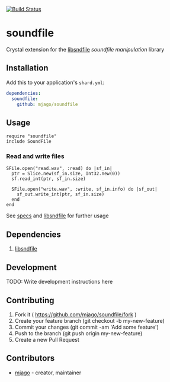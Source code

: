[![Build Status](https://travis-ci.org/mjago/soundfile.svg?branch=master)](https://travis-ci.org/mjago/soundfile)

# soundfile

Crystal extension for the [libsndfile](http://www.mega-nerd.com/libsndfile/) _soundfile manipulation_ library

## Installation

Add this to your application's `shard.yml`:

```yaml
dependencies:
  soundfile:
    github: mjago/soundfile
```

## Usage

```crystal
require "soundfile"
include SoundFile
```

### Read and write files

```crystal
SFile.open("read.wav", :read) do |sf_in|
  ptr = Slice.new(sf_in.size, Int32.new(0))
  sf.read_int(ptr, sf_in.size)

  SFile.open("write.wav", :write, sf_in.info) do |sf_out|
    sf_out.write_int(ptr, sf_in.size)
  end
end
```

See [specs](https://github.com/mjago/soundfile/blob/master/spec/soundfile_spec.cr) and [libsndfile](http://www.mega-nerd.com/libsndfile/) for further usage

## Dependencies
1. [libsndfile](http://www.mega-nerd.com/libsndfile/)

## Development

TODO: Write development instructions here

## Contributing

1. Fork it ( https://github.com/mjago/soundfile/fork )
2. Create your feature branch (git checkout -b my-new-feature)
3. Commit your changes (git commit -am 'Add some feature')
4. Push to the branch (git push origin my-new-feature)
5. Create a new Pull Request

## Contributors

- [mjago](https://github.com/mjago) - creator, maintainer
